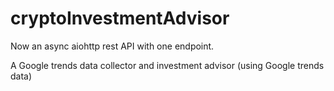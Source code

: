 # cryptoInvestmentAdvisor

Now an async aiohttp rest API with one endpoint.

A Google trends data collector and investment advisor (using Google trends data)
